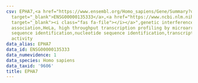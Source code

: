 ```yaml
---
csv: EPHA7,<a href="https://www.ensembl.org/Homo_sapiens/Gene/Summary?db=core;g=ENSG00000135333"
  target="_blank">ENSG00000135333</a>,<a href="https://www.ncbi.nlm.nih.gov/pubmed/17216044"
  target="_blank"><i class="fas fa-file"></i></a>",genetic interference,functional
  association,HeLa, high throughput transcription profiling by microarray,nucleotide
  sequence identification,nucleotide sequence identification,transcriptional regulation,down-regulates
  activity
data_alias: EPHA7
data_id: ENSG00000135333
data_numevidence: 1
data_species: Homo sapiens
data_taxid: '9606'
title: EPHA7
---
```

